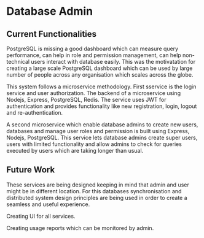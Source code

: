 # Database Admin
## Current Functionalities
PostgreSQL is missing a good dashboard which can measure query performance, can help in role and permission management, can help non-technical users interact with database easily. This was the motivatation for creating a large scale PostgreSQL dashboard which can be used by large number of people across any organisation which scales across the globe.

This system follows a microservice methodology.
First sservice is the login service and user authorization. 
The backend of a microservice using Nodejs, Express, PostgreSQL, Redis. 
The service uses JWT for authentication and provides functionality like new registration, login, logout and re-authentication.

A second microservice which enable database admins to create new users, databases and manage user roles and permission is built using Express, Nodejs, PostgreSQL. This service lets database admins create super users, users with limited functionality and allow admins to check for queries executed by users which are taking longer than usual.

## Future Work
These services are being designed keeping in mind that admin and user might be in different location. For this databases synchronisation and distributed system design principles are being used in order to create a seamless and useful experience.

Creating UI for all services.

Creating usage reports which can be monitored by admin.